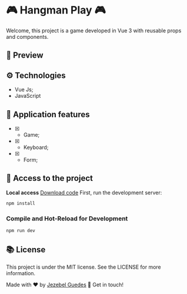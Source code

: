 # 🎮  Hangman Play 🎮 
Welcome, this project is a game developed in Vue 3 with reusable props and components.

##  👀 Preview

## ⚙️ Technologies
- Vue Js;
- JavaScript

## 🎯 Application features
  - [x] - Game;
  - [x] - Keyboard;
  - [x] - Form;


  ## 📂  Access to the project

 **Local access**
[Download code](https://github.com/Jezebel1990/hangman-play.git)
First, run the development server:

```sh
npm install
```

### Compile and Hot-Reload for Development

```sh
npm run dev
```


## 📚 License
<p>This project is under the MIT license. See the LICENSE for more information.</p>

Made with ♥ by [Jezebel Guedes](https://www.linkedin.com/in/jezebel-guedes/) 👋 Get in touch!